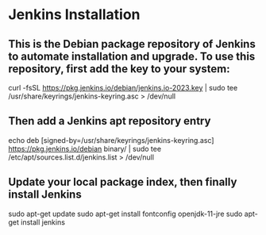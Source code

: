 # Jenkins Installation 

## This is the Debian package repository of Jenkins to automate installation and upgrade. To use this repository, first add the key to your system:

    
  curl -fsSL https://pkg.jenkins.io/debian/jenkins.io-2023.key | sudo tee \
    /usr/share/keyrings/jenkins-keyring.asc > /dev/null
  

## Then add a Jenkins apt repository entry

    
  echo deb [signed-by=/usr/share/keyrings/jenkins-keyring.asc] \
    https://pkg.jenkins.io/debian binary/ | sudo tee \
    /etc/apt/sources.list.d/jenkins.list > /dev/null
  

## Update your local package index, then finally install Jenkins

   
  sudo apt-get update
  sudo apt-get install fontconfig openjdk-11-jre
  sudo apt-get install jenkins
